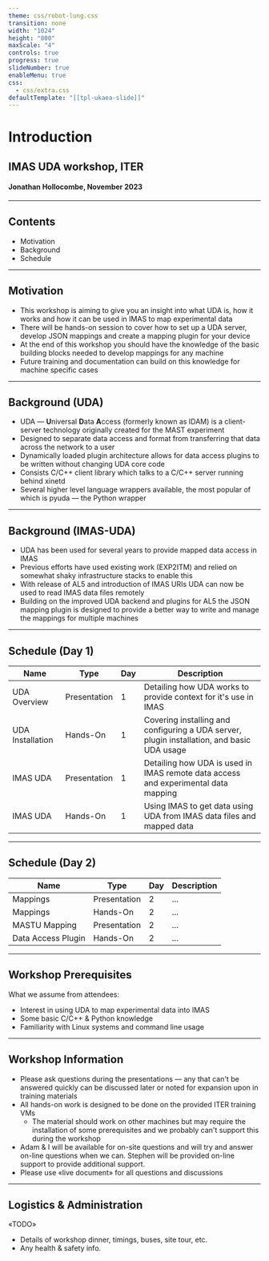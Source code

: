 ```yaml
---
theme: css/robot-lung.css
transition: none
width: "1024"
height: "800"
maxScale: "4"
controls: true
progress: true
slideNumber: true
enableMenu: true
css:
  - css/extra.css
defaultTemplate: "[[tpl-ukaea-slide]]"
---
```

<!-- slide template="[[tpl-ukaea-title]]" -->

# Introduction
## IMAS UDA workshop, ITER
#### Jonathan Hollocombe, November 2023

---
## Contents

- Motivation
- Background
- Schedule

---
## Motivation

- This workshop is aiming to give you an insight into what UDA is, how it works and how it can be used in IMAS to map experimental data
- There will be hands-on session to cover how to set up a UDA server, develop JSON mappings and create a mapping plugin for your device
- At the end of this workshop you should have the knowledge of the basic building blocks needed to develop mappings for any machine
- Future training and documentation can build on this knowledge for machine specific cases

---
## Background (UDA)

- UDA &#8212; **U**niversal **D**ata **A**ccess (formerly known as IDAM) is a client-server technology originally created for the MAST experiment
- Designed to separate data access and format from transferring that data across the network to a user
- Dynamically loaded plugin architecture allows for data access plugins to be written without changing UDA core code
- Consists C/C++ client library which talks to a C/C++ server running behind xinetd
- Several higher level language wrappers available, the most popular of which is pyuda &#8212; the Python wrapper

---
## Background (IMAS-UDA)

- UDA has been used for several years to provide mapped data access in IMAS
- Previous efforts have used existing work (EXP2ITM) and relied on somewhat shaky infrastructure stacks to enable this
- With release of AL5 and introduction of IMAS URIs UDA can now be used to read IMAS data files remotely
- Building on the improved UDA backend and plugins for AL5 the JSON mapping plugin is designed to provide a better way to write and manage the mappings for multiple machines

---
## Schedule (Day 1)

| Name | Type | Day | Description |
| -----|-------| ----| ------------|
| UDA Overview | Presentation | 1 | Detailing how UDA works to provide context for it's use in IMAS |
| UDA Installation | Hands-On | 1 | Covering installing and configuring a UDA server, plugin installation, and basic UDA usage |
| IMAS UDA | Presentation |  1 | Detailing how UDA is used in IMAS remote data access and experimental data mapping |
| IMAS UDA | Hands-On | 1 | Using IMAS to get data using UDA from IMAS data files and mapped data |


---
## Schedule (Day 2)

| Name | Type | Day | Description |
| -----|-------| ----| ------------|
| Mappings | Presentation | 2 | ... |
| Mappings | Hands-On | 2 | ... |
| MASTU Mapping | Presentation | 2 | ... |
| Data Access Plugin | Hands-On | 2 | ... |

---
## Workshop Prerequisites

What we assume from attendees:<!-- element style="text-align: left; width: 90%" -->

- Interest in using UDA to map experimental data into IMAS
- Some basic C/C++ & Python knowledge
- Familiarity with Linux systems and command line usage

---
## Workshop Information

- Please ask questions during the presentations &#8212; any that can't be answered quickly can be discussed later or noted for expansion upon in training materials
- All hands-on work is designed to be done on the provided ITER training VMs
	- The material should work on other machines but may require the installation of some prerequisites and we probably can't support this during the workshop
- Adam & I will be available for on-site questions and will try and answer on-line questions when we can. Stephen will be provided on-line support to provide additional support.
- Please use «live document» for all questions and discussions

---
## Logistics & Administration

«TODO»

- Details of workshop dinner, timings, buses, site tour, etc.
- Any health & safety info.